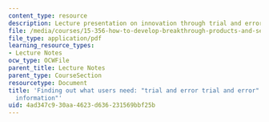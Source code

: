 ```yaml
---
content_type: resource
description: Lecture presentation on innovation through trial and error.
file: /media/courses/15-356-how-to-develop-breakthrough-products-and-services-spring-2004/4ad347c930aa4623d636231569bbf25b_lec3_trial_error.pdf
file_type: application/pdf
learning_resource_types:
- Lecture Notes
ocw_type: OCWFile
parent_title: Lecture Notes
parent_type: CourseSection
resourcetype: Document
title: 'Finding out what users need: "trial and error trial and error" and "sticky
  information"'
uid: 4ad347c9-30aa-4623-d636-231569bbf25b
---
```

